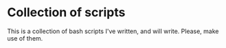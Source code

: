 # Collection of scripts
This is a collection of bash scripts I've written, and will write. Please, make use of them.
